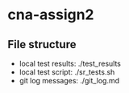 # cna-assign2

## File structure
- local test results: ./test_results
- local test script: ./sr_tests.sh
- git log messages: ./git_log.md

